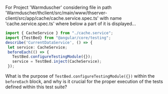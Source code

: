 For Project 'Warmduscher' considering file in path 'Warmduscher/thclient/src/main/www/thserver-client/src/app/cache/cache.service.spec.ts' with name 'cache.service.spec.ts' where below a part of it is displayed... 

```typescript
import { CacheService } from "./cache.service";
import {TestBed} from "@angular/core/testing";
describe('CurrentDataService', () => {
 let service: CacheService;
 beforeEach(() => {
   TestBed.configureTestingModule({});
   service = TestBed.inject(CacheService);
 });
```

What is the purpose of `TestBed.configureTestingModule({})` within the `beforeEach` block, and why is it crucial for the proper execution of the tests defined within this test suite?